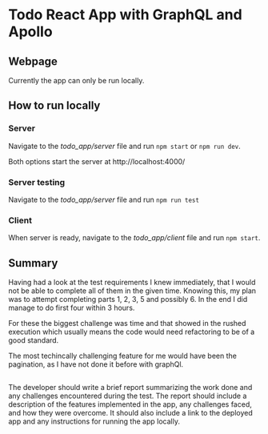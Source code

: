 # Todo React App with GraphQL and Apollo

## Webpage

Currently the app can only be run locally.

## How to run locally

### Server

Navigate to the _todo_app/server_ file and run `npm start` or `npm run dev`.

Both options start the server at http://localhost:4000/

### Server testing

Navigate to the _todo_app/server_ file and run `npm run test`

### Client

When server is ready, navigate to the _todo_app/client_ file and run `npm start`.

## Summary

Having had a look at the test requirements I knew immediately, that I would not be able to complete all of them in the given time. Knowing this, my plan was to attempt completing parts 1, 2, 3, 5 and possibly 6. In the end I did manage to do first four within 3 hours.

For these the biggest challenge was time and that showed in the rushed execution which usually means the code would need refactoring to be of a good standard. 

The most techincally challenging feature for me would have been the pagination, as I have not done it before with graphQl. 

## 


The developer should write a brief report summarizing the work done and any challenges encountered during the test. The report should include a description of the features implemented in the app, any challenges faced, and how they were overcome. It should also include a link to the deployed app and any instructions for running the app locally.
